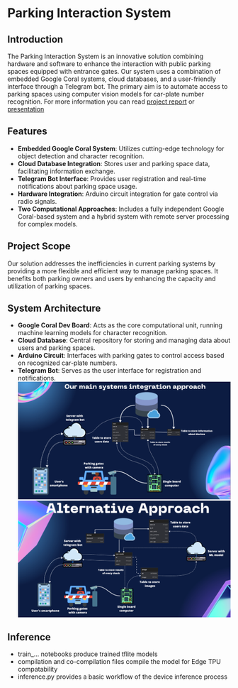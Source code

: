 # Parking Interaction System

## Introduction
The Parking Interaction System is an innovative solution combining hardware and software to enhance the interaction with public parking spaces equipped with entrance gates. Our system uses a combination of embedded Google Coral systems, cloud databases, and a user-friendly interface through a Telegram bot. The primary aim is to automate access to parking spaces using computer vision models for car-plate number recognition. For more information you can read [project report](https://drive.google.com/file/d/13EPkbvAllHFcw8iKntHJ6y3KRFjevMNH/view?usp=sharing) or [presentation](https://drive.google.com/file/d/15JpzKiO-78GykuHAe_xsVvMI4-tt5gcC/view?usp=sharing)

## Features
- **Embedded Google Coral System**: Utilizes cutting-edge technology for object detection and character recognition.
- **Cloud Database Integration**: Stores user and parking space data, facilitating information exchange.
- **Telegram Bot Interface**: Provides user registration and real-time notifications about parking space usage.
- **Hardware Integration**: Arduino circuit integration for gate control via radio signals.
- **Two Computational Approaches**: Includes a fully independent Google Coral-based system and a hybrid system with remote server processing for complex models.

## Project Scope
Our solution addresses the inefficiencies in current parking systems by providing a more flexible and efficient way to manage parking spaces. It benefits both parking owners and users by enhancing the capacity and utilization of parking spaces.

## System Architecture
- **Google Coral Dev Board**: Acts as the core computational unit, running machine learning models for character recognition.
- **Cloud Database**: Central repository for storing and managing data about users and parking spaces.
- **Arduino Circuit**: Interfaces with parking gates to control access based on recognized car-plate numbers.
- **Telegram Bot**: Serves as the user interface for registration and notifications.
![Example Image](https://github.com/stequoy/Parking-Interaction-System/blob/main/images/intergration%20approach.png)
![Example Image](https://github.com/stequoy/Parking-Interaction-System/blob/main/images/alternative%20approach.png)

## Inference
- train_... notebooks produce trained tflite models
- compilation and co-compilation files compile the model for Edge TPU compatability
- inference.py provides a basic workflow of the device inference process
